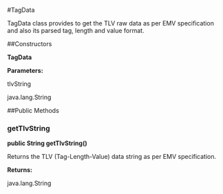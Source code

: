 #TagData

TagData class provides to get the TLV raw data as per EMV specification and also its parsed tag, length and value format.



##Constructors

**TagData**



**Parameters:**

tlvString



java.lang.String

##Public Methods

### getTlvString

**public String getTlvString()**

Returns the TLV (Tag-Length-Value) data string as per EMV specification.

**Returns:**

java.lang.String

